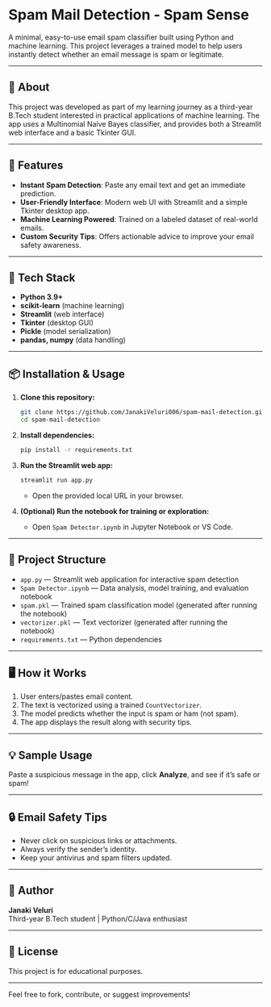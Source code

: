 ﻿# Spam Mail Detection - Spam Sense

A minimal, easy-to-use email spam classifier built using Python and machine learning. This project leverages a trained model to help users instantly detect whether an email message is spam or legitimate.

---

## 📝 About

This project was developed as part of my learning journey as a third-year B.Tech student interested in practical applications of machine learning. The app uses a Multinomial Naive Bayes classifier, and provides both a Streamlit web interface and a basic Tkinter GUI.

---

## 🚀 Features

- **Instant Spam Detection**: Paste any email text and get an immediate prediction.
- **User-Friendly Interface**: Modern web UI with Streamlit and a simple Tkinter desktop app.
- **Machine Learning Powered**: Trained on a labeled dataset of real-world emails.
- **Custom Security Tips**: Offers actionable advice to improve your email safety awareness.

---

## 🧰 Tech Stack

- **Python 3.9+**
- **scikit-learn** (machine learning)
- **Streamlit** (web interface)
- **Tkinter** (desktop GUI)
- **Pickle** (model serialization)
- **pandas, numpy** (data handling)

---

## 📦 Installation & Usage

1. **Clone this repository:**
   ```bash
   git clone https://github.com/JanakiVeluri006/spam-mail-detection.git
   cd spam-mail-detection
   ```

2. **Install dependencies:**
   ```bash
   pip install -r requirements.txt
   ```

3. **Run the Streamlit web app:**
   ```bash
   streamlit run app.py
   ```
   - Open the provided local URL in your browser.

4. **(Optional) Run the notebook for training or exploration:**
   - Open `Spam Detector.ipynb` in Jupyter Notebook or VS Code.

---

## 📂 Project Structure

- `app.py` — Streamlit web application for interactive spam detection
- `Spam Detector.ipynb` — Data analysis, model training, and evaluation notebook
- `spam.pkl` — Trained spam classification model (generated after running the notebook)
- `vectorizer.pkl` — Text vectorizer (generated after running the notebook)
- `requirements.txt` — Python dependencies

---

## 🖥️ How it Works

1. User enters/pastes email content.
2. The text is vectorized using a trained `CountVectorizer`.
3. The model predicts whether the input is spam or ham (not spam).
4. The app displays the result along with security tips.

---

## 💡 Sample Usage

Paste a suspicious message in the app, click **Analyze**, and see if it’s safe or spam!

---

## 🔒 Email Safety Tips

- Never click on suspicious links or attachments.
- Always verify the sender’s identity.
- Keep your antivirus and spam filters updated.

---

## 👤 Author

**Janaki Veluri**  
Third-year B.Tech student | Python/C/Java enthusiast  
<!-- Add social or contact links if desired -->

---

## 📜 License

This project is for educational purposes.

---

Feel free to fork, contribute, or suggest improvements!